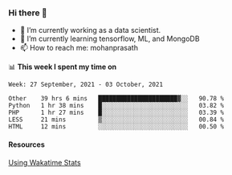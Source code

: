 ### Hi there 👋

- 🔭 I’m currently working as a data scientist.
- 🌱 I’m currently learning tensorflow, ML, and MongoDB
- 📫 How to reach me: mohanprasath

📊 **This week I spent my time on**
<!--START_SECTION:waka-->
```text
Week: 27 September, 2021 - 03 October, 2021

Other    39 hrs 6 mins   ██████████████████████▓░░   90.78 % 
Python   1 hr 38 mins    █░░░░░░░░░░░░░░░░░░░░░░░░   03.82 % 
PHP      1 hr 27 mins    █░░░░░░░░░░░░░░░░░░░░░░░░   03.39 % 
LESS     21 mins         ▒░░░░░░░░░░░░░░░░░░░░░░░░   00.84 % 
HTML     12 mins         ░░░░░░░░░░░░░░░░░░░░░░░░░   00.50 % 
```
<!--END_SECTION:waka-->

#### Resources
[Using Wakatime Stats](https://github.com/marketplace/actions/waka-readme)
